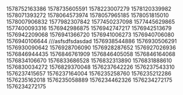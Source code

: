 1578752163386
1578735605591
1578223007279
1578120339982
1578071393272
1578064573974
1578057965185
1578051815010
1578007906832
1577982307842
1577450237098
1577445629865
1577400093316
1576942986875
1576942747217
1576942513679
1576942209068
1576941366720
1576941006273
1576940706080
1576940106644
///asfsdfsdasdad
1576938544886
1576930506291
1576930090642
1576928706090
1576928287652
1576927026936
1576846944435
1576846761909
1576846405058
1576846164068
1576834106670
1576833686528
1576832313890
1576831888610
1576830034272
1576829370048
1576237642226
1576237543310
1576237415657
1576237164004
1576235258760
1576235212286
1576235162018
1576235058889
1576234462326
1576234272175
1576234272175